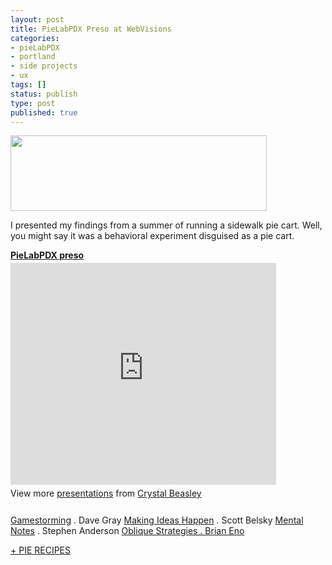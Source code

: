 ```yaml
---
layout: post
title: PieLabPDX Preso at WebVisions
categories:
- pieLabPDX
- portland
- side projects
- ux
tags: []
status: publish
type: post
published: true
---
```

<a href="http://skinnywhitegirl.com/blog/wp-content/uploads/2011/05/webvisions.gif"><img src="http://skinnywhitegirl.com/blog/wp-content/uploads/2011/05/webvisions.gif" alt="" title="webvisions" width="410" height="121" class="alignleft size-full wp-image-385" /></a>

I presented my findings from a summer of running a sidewalk pie cart. Well, you might say it was a behavioral experiment disguised as a pie cart.<!--more-->

<div style="width:425px" id="__ss_8166981"> <strong style="display:block;margin:12px 0 4px"><a href="http://www.slideshare.net/skinnywhitegirl/pielabpdx-preso-8166981" title="PieLabPDX preso" target="_blank">PieLabPDX preso</a></strong> <iframe src="http://www.slideshare.net/slideshow/embed_code/8166981" width="425" height="355" frameborder="0" marginwidth="0" marginheight="0" scrolling="no"></iframe> <div style="padding:5px 0 12px"> View more <a href="http://www.slideshare.net/" target="_blank">presentations</a> from <a href="http://www.slideshare.net/skinnywhitegirl" target="_blank">Crystal Beasley</a> </div> </div>

<a href="http://www.amazon.com/Gamestorming-Playbook-Innovators-Rulebreakers-Changemakers/dp/0596804172/">Gamestorming</a> . Dave Gray
<a href="http://www.amazon.com/Making-Ideas-Happen-Overcoming-Obstacles/dp/159184312X/">Making Ideas Happen</a> . Scott Belsky
<a href="http://getmentalnotes.com/">Mental Notes</a> . Stephen Anderson
<a href="http://lifehacker.com/5062659/oblique-strategies-on-your-iphone">Oblique Strategies . Brian Eno</a>

<a href="http://www.foodgeeks.com/people/skinnywhitegirl/tags/pie/recipes">+ PIE RECIPES</a>
